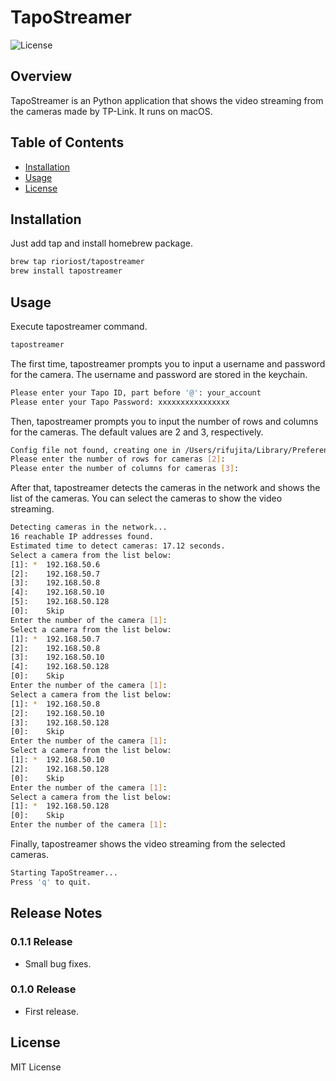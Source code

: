 # TapoStreamer

![License](https://img.shields.io/badge/license-MIT-blue.svg)

## Overview

TapoStreamer is an Python application that shows the video streaming from the cameras made by TP-Link.
It runs on macOS.

## Table of Contents

- [Installation](#installation)
- [Usage](#usage)
- [License](#license)

## Installation

Just add tap and install homebrew package.

```bash
brew tap rioriost/tapostreamer
brew install tapostreamer
```

## Usage

Execute tapostreamer command.

```bash
tapostreamer
```

The first time, tapostreamer prompts you to input a username and password for the camera. The username and password are stored in the keychain.

```bash
Please enter your Tapo ID, part before '@': your_account
Please enter your Tapo Password: xxxxxxxxxxxxxxxx
```

Then, tapostreamer prompts you to input the number of rows and columns for the cameras. The default values are 2 and 3, respectively.

```bash
Config file not found, creating one in /Users/rifujita/Library/Preferences/TapoStreamer/config.ini
Please enter the number of rows for cameras [2]:
Please enter the number of columns for cameras [3]:
```

After that, tapostreamer detects the cameras in the network and shows the list of the cameras. You can select the cameras to show the video streaming.

```bash
Detecting cameras in the network...
16 reachable IP addresses found.
Estimated time to detect cameras: 17.12 seconds.
Select a camera from the list below:
[1]: *  192.168.50.6
[2]:    192.168.50.7
[3]:    192.168.50.8
[4]:    192.168.50.10
[5]:    192.168.50.128
[0]:    Skip
Enter the number of the camera [1]:
Select a camera from the list below:
[1]: *  192.168.50.7
[2]:    192.168.50.8
[3]:    192.168.50.10
[4]:    192.168.50.128
[0]:    Skip
Enter the number of the camera [1]:
Select a camera from the list below:
[1]: *  192.168.50.8
[2]:    192.168.50.10
[3]:    192.168.50.128
[0]:    Skip
Enter the number of the camera [1]:
Select a camera from the list below:
[1]: *  192.168.50.10
[2]:    192.168.50.128
[0]:    Skip
Enter the number of the camera [1]:
Select a camera from the list below:
[1]: *  192.168.50.128
[0]:    Skip
Enter the number of the camera [1]:
```

Finally, tapostreamer shows the video streaming from the selected cameras.

```bash
Starting TapoStreamer...
Press 'q' to quit.
```

## Release Notes

### 0.1.1 Release
* Small bug fixes.

### 0.1.0 Release
* First release.

## License
MIT License
